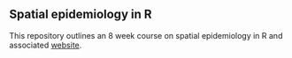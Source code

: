 ## Spatial epidemiology in R

This repository outlines an 8 week course on spatial epidemiology in R and associated [website][HughSt.github.io].

[HughSt.github.io]: https://hughst.github.io/
